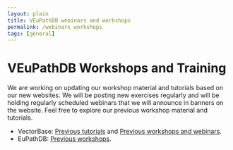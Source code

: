 ```yaml
---
layout: plain
title: VEuPathDB webinars and workshops 
permalink: /webinars_workshops
tags: [general]
---
```

<h1 id="resources">VEuPathDB Workshops and Training</h1>

<div class="static-content">

<p>We are working on updating our workshop material and tutorials based on our new websites.  We will be posting new exercises regularly and will be holding regularly scheduled webinars that we will announce in banners on the website.  Feel free to explore our previous workshop material and tutorials.
</p>
<ul>
  <li>VectorBase: <a  rel="noreferrer" href="https://www.vectorbase.org/tutorials" target="_blank">Previous tutorials</a>
    and <a  rel="noreferrer" href="https://www.vectorbase.org/workshops" target="_blank">Previous workshops and webinars</a>.
  </li>
  <li>EuPathDB: <a href="https://workshop.eupathdb.org" target="_blank">Previous workshops</a>.</li>
</ul>

</div>

